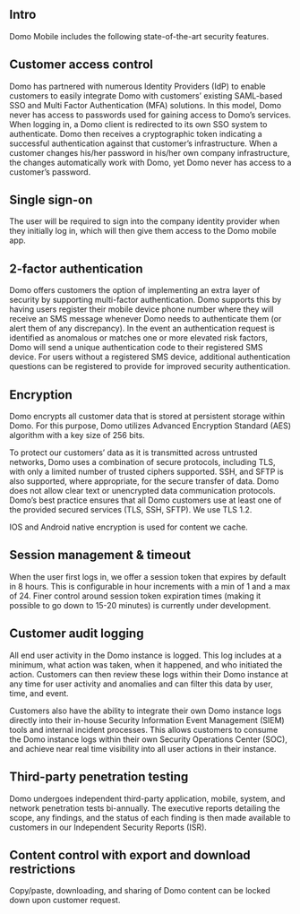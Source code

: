 

Intro
-------

Domo Mobile includes the following state-of-the-art security features.


 Customer access control
-------------------------

Domo has partnered with numerous Identity Providers (IdP) to enable customers to easily integrate Domo with customers’ existing SAML-based SSO and Multi Factor Authentication (MFA) solutions. In this model, Domo never has access to passwords used for gaining access to Domo’s services. When logging in, a Domo client is redirected to its own SSO system to authenticate. Domo then receives a cryptographic token indicating a successful authentication against that customer’s infrastructure. When a customer changes his/her password in his/her own company infrastructure, the changes automatically work with Domo, yet Domo never has access to a customer’s password.


 Single sign-on
----------------

The user will be required to sign into the company identity provider when they initially log in, which will then give them access to the Domo mobile app.


 2-factor authentication
-------------------------

Domo offers customers the option of implementing an extra layer of security by supporting multi-factor authentication. Domo supports this by having users register their mobile device phone number where they will receive an SMS message whenever Domo needs to authenticate them (or alert them of any discrepancy). In the event an authentication request is identified as anomalous or matches one or more elevated risk factors, Domo will send a unique authentication code to their registered SMS device. For users without a registered SMS device, additional authentication questions can be registered to provide for improved security authentication.


 Encryption
------------

Domo encrypts all customer data that is stored at persistent storage within Domo. For this purpose, Domo utilizes Advanced Encryption Standard (AES) algorithm with a key size of 256 bits.


 To protect our customers’ data as it is transmitted across untrusted networks, Domo uses a combination of secure protocols, including TLS, with only a limited number of trusted ciphers supported. SSH, and SFTP is also supported, where appropriate, for the secure transfer of data. Domo does not allow clear text or unencrypted data communication protocols. Domo’s best practice ensures that all Domo customers use at least one of the provided secured services (TLS, SSH, SFTP). We use TLS 1.2.


 IOS and Android native encryption is used for content we cache.


 Session management & timeout
------------------------------

When the user first logs in, we offer a session token that expires by default in 8 hours. This is configurable in hour increments with a min of 1 and a max of 24. Finer control around session token expiration times (making it possible to go down to 15-20 minutes) is currently under development.


 Customer audit logging
------------------------

All end user activity in the Domo instance is logged. This log includes at a minimum, what action was taken, when it happened, and who initiated the action. Customers can then review these logs within their Domo instance at any time for user activity and anomalies and can filter this data by user, time, and event.


 Customers also have the ability to integrate their own Domo instance logs directly into their in-house Security Information Event Management (SIEM) tools and internal incident processes. This allows customers to consume the Domo instance logs within their own Security Operations Center (SOC), and achieve near real time visibility into all user actions in their instance.


 Third-party penetration testing
---------------------------------

Domo undergoes independent third-party application, mobile, system, and network penetration tests bi-annually. The executive reports detailing the scope, any findings, and the status of each finding is then made available to customers in our Independent Security Reports (ISR).


 Content control with export and download restrictions
-------------------------------------------------------

Copy/paste, downloading, and sharing of Domo content can be locked down upon customer request.

